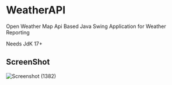 # WeatherAPI
Open Weather Map Api Based Java Swing Application for Weather Reporting

Needs JdK 17+

## ScreenShot

![Screenshot (1382)](https://github.com/Bwarlock/WeatherAPI/assets/110149913/f2190c8b-f1f2-4157-b7b1-4479b993e3b9)
